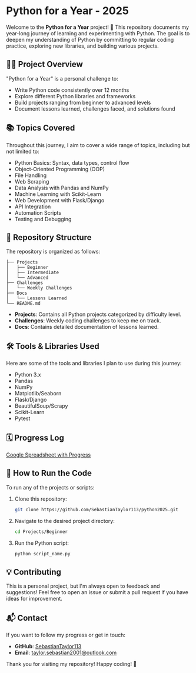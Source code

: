 # Python for a Year - 2025

Welcome to the **Python for a Year** project! 🎉 This repository documents my year-long journey of learning and experimenting with Python. The goal is to deepen my understanding of Python by committing to regular coding practice, exploring new libraries, and building various projects.

## 🧑‍💻 Project Overview
"Python for a Year" is a personal challenge to:
- Write Python code consistently over 12 months
- Explore different Python libraries and frameworks
- Build projects ranging from beginner to advanced levels
- Document lessons learned, challenges faced, and solutions found

## 📚 Topics Covered
Throughout this journey, I aim to cover a wide range of topics, including but not limited to:
- Python Basics: Syntax, data types, control flow
- Object-Oriented Programming (OOP)
- File Handling
- Web Scraping
- Data Analysis with Pandas and NumPy
- Machine Learning with Scikit-Learn
- Web Development with Flask/Django
- API Integration
- Automation Scripts
- Testing and Debugging

## 📂 Repository Structure
The repository is organized as follows:
```plaintext
├── Projects
│   ├── Beginner
│   ├── Intermediate
│   └── Advanced
├── Challenges
│   └── Weekly Challenges
├── Docs
│   └── Lessons Learned
└── README.md
```

- **Projects**: Contains all Python projects categorized by difficulty level.
- **Challenges**: Weekly coding challenges to keep me on track.
- **Docs**: Contains detailed documentation of lessons learned.

## 🛠️ Tools & Libraries Used
Here are some of the tools and libraries I plan to use during this journey:
- Python 3.x
- Pandas
- NumPy
- Matplotlib/Seaborn
- Flask/Django
- BeautifulSoup/Scrapy
- Scikit-Learn
- Pytest

## 🗓️ Progress Log

[Google Spreadsheet with Progress](https://docs.google.com/spreadsheets/d/13GPzlN0iPcSTcfe9R2gEv4e0ypN6FtqEf3f_h1m3jOM/edit?usp=sharing)

## 🚀 How to Run the Code
To run any of the projects or scripts:
1. Clone this repository:
   ```bash
   git clone https://github.com/SebastianTaylor113/python2025.git
   ```
2. Navigate to the desired project directory:
   ```bash
   cd Projects/Beginner
   ```
3. Run the Python script:
   ```bash
   python script_name.py
   ```

## 💡 Contributing
This is a personal project, but I'm always open to feedback and suggestions! Feel free to open an issue or submit a pull request if you have ideas for improvement.

## 📬 Contact
If you want to follow my progress or get in touch:
- **GitHub**: [SebastianTaylor113](https://github.com/SebastianTaylor113)
- **Email**: taylor.sebastian2001@outlook.com

Thank you for visiting my repository! Happy coding! 🚀

